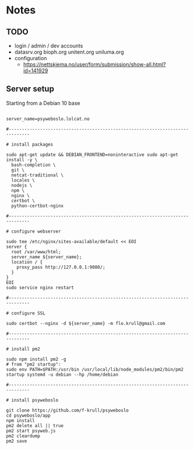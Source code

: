 # Notes

## TODO
  * login / admin / dev accounts
  * datasrv.org bioph.org unitent.org uniluma.org
  * configuration 
    * https://nettskjema.no/user/form/submission/show-all.html?id=141929

## Server setup

Starting from a Debian 10 base

```

server_name=psyweboslo.lolcat.no

#------------------------------------------------------------------------------

# install packages

sudo apt-get update && DEBIAN_FRONTEND=noninteractive sudo apt-get install -y \
  bash-completion \
  git \
  netcat-traditional \
  locales \
  nodejs \
  npm \
  nginx \
  certbot \
  python-certbot-nginx

#------------------------------------------------------------------------------

# configure webserver

sudo tee /etc/nginx/sites-available/default << EOI
server {
  root /var/www/html;
  server_name ${server_name};
  location / {
    proxy_pass http://127.0.0.1:9080/;
  }
}
EOI
sudo service nginx restart

#------------------------------------------------------------------------------

# configure SSL

sudo certbot --nginx -d ${server_name} -m flo.krull@gmail.com

#------------------------------------------------------------------------------

# install pm2

sudo npm install pm2 -g
# from "pm2 startup":
sudo env PATH=$PATH:/usr/bin /usr/local/lib/node_modules/pm2/bin/pm2 startup systemd -u debian --hp /home/debian

#------------------------------------------------------------------------------

# install psyweboslo

git clone https://github.com/f-krull/psyweboslo
cd psyweboslo/app
npm install
pm2 delete all || true
pm2 start psyweb.js
pm2 cleardump
pm2 save
```
